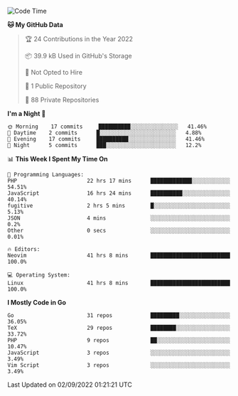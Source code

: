 
<!--START_SECTION:waka-->
![Code Time](http://img.shields.io/badge/Code%20Time-2%2C491%20hrs%2021%20mins-blue)

**🐱 My GitHub Data** 

> 🏆 24 Contributions in the Year 2022
 > 
> 📦 39.9 kB Used in GitHub's Storage 
 > 
> 🚫 Not Opted to Hire
 > 
> 📜 1 Public Repository 
 > 
> 🔑 88 Private Repositories  
 > 
**I'm a Night 🦉** 

```text
🌞 Morning    17 commits     ██████████░░░░░░░░░░░░░░░   41.46% 
🌆 Daytime    2 commits      █░░░░░░░░░░░░░░░░░░░░░░░░   4.88% 
🌃 Evening    17 commits     ██████████░░░░░░░░░░░░░░░   41.46% 
🌙 Night      5 commits      ███░░░░░░░░░░░░░░░░░░░░░░   12.2%

```


📊 **This Week I Spent My Time On** 

```text
💬 Programming Languages: 
PHP                      22 hrs 17 mins      █████████████░░░░░░░░░░░░   54.51% 
JavaScript               16 hrs 24 mins      ██████████░░░░░░░░░░░░░░░   40.14% 
fugitive                 2 hrs 5 mins        █░░░░░░░░░░░░░░░░░░░░░░░░   5.13% 
JSON                     4 mins              ░░░░░░░░░░░░░░░░░░░░░░░░░   0.2% 
Other                    0 secs              ░░░░░░░░░░░░░░░░░░░░░░░░░   0.01%

🔥 Editors: 
Neovim                   41 hrs 8 mins       █████████████████████████   100.0%

💻 Operating System: 
Linux                    41 hrs 8 mins       █████████████████████████   100.0%

```

**I Mostly Code in Go** 

```text
Go                       31 repos            █████████░░░░░░░░░░░░░░░░   36.05% 
TeX                      29 repos            ████████░░░░░░░░░░░░░░░░░   33.72% 
PHP                      9 repos             ██░░░░░░░░░░░░░░░░░░░░░░░   10.47% 
JavaScript               3 repos             ░░░░░░░░░░░░░░░░░░░░░░░░░   3.49% 
Vim Script               3 repos             ░░░░░░░░░░░░░░░░░░░░░░░░░   3.49%

```



 Last Updated on 02/09/2022 01:21:21 UTC
<!--END_SECTION:waka-->
